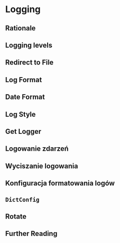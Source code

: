 

Logging
=======

Rationale
---------

Logging levels
--------------

Redirect to File
----------------

Log Format
----------

Date Format
-----------

Log Style
---------

Get Logger
----------

Logowanie zdarzeń
-----------------

Wyciszanie logowania
--------------------

Konfiguracja formatowania logów
-------------------------------

``DictConfig``
--------------

Rotate
------

Further Reading
---------------


